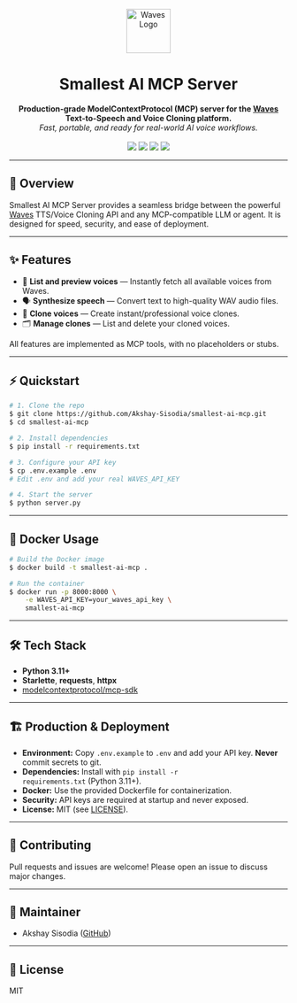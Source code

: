 <!-- PROJECT LOGO -->
<p align="center">
  <img src="https://waves.smallest.ai/favicon.ico" alt="Waves Logo" width="80" height="80">
</p>

<h1 align="center">Smallest AI MCP Server</h1>

<p align="center">
  <b>Production-grade ModelContextProtocol (MCP) server for the <a href="https://waves.smallest.ai/">Waves</a> Text-to-Speech and Voice Cloning platform.</b><br>
  <i>Fast, portable, and ready for real-world AI voice workflows.</i>
  <br><br>
  <a href="#features"><img src="https://img.shields.io/badge/Features-Fast%20%26%20Accurate-blue?style=flat-square"></a>
  <a href="#docker-usage"><img src="https://img.shields.io/badge/Docker-Ready-green?style=flat-square"></a>
  <a href="LICENSE"><img src="https://img.shields.io/badge/License-MIT-yellow?style=flat-square"></a>
  <a href="https://github.com/Akshay-Sisodia/smallest-ai-mcp/stargazers"><img src="https://img.shields.io/github/stars/Akshay-Sisodia/smallest-ai-mcp?style=flat-square"></a>
</p>

---

## 🚀 Overview

Smallest AI MCP Server provides a seamless bridge between the powerful <a href="https://waves.smallest.ai/">Waves</a> TTS/Voice Cloning API and any MCP-compatible LLM or agent. It is designed for speed, security, and ease of deployment.

---

## ✨ Features

- 🎤 <b>List and preview voices</b> — Instantly fetch all available voices from Waves.
- 🗣️ <b>Synthesize speech</b> — Convert text to high-quality WAV audio files.
- 👤 <b>Clone voices</b> — Create instant/professional voice clones.
- 🗂️ <b>Manage clones</b> — List and delete your cloned voices.

All features are implemented as MCP tools, with no placeholders or stubs.

---

## ⚡ Quickstart

```bash
# 1. Clone the repo
$ git clone https://github.com/Akshay-Sisodia/smallest-ai-mcp.git
$ cd smallest-ai-mcp

# 2. Install dependencies
$ pip install -r requirements.txt

# 3. Configure your API key
$ cp .env.example .env
# Edit .env and add your real WAVES_API_KEY

# 4. Start the server
$ python server.py
```

---

## 🐳 Docker Usage

```bash
# Build the Docker image
$ docker build -t smallest-ai-mcp .

# Run the container
$ docker run -p 8000:8000 \
    -e WAVES_API_KEY=your_waves_api_key \
    smallest-ai-mcp
```

---

## 🛠️ Tech Stack

- <b>Python 3.11+</b>
- <b>Starlette</b>, <b>requests</b>, <b>httpx</b>
- <a href="https://github.com/modelcontextprotocol/mcp-sdk">modelcontextprotocol/mcp-sdk</a>

---

## 🏗️ Production & Deployment

- <b>Environment:</b> Copy <code>.env.example</code> to <code>.env</code> and add your API key. <b>Never</b> commit secrets to git.
- <b>Dependencies:</b> Install with <code>pip install -r requirements.txt</code> (Python 3.11+).
- <b>Docker:</b> Use the provided Dockerfile for containerization.
- <b>Security:</b> API keys are required at startup and never exposed.
- <b>License:</b> MIT (see <a href="LICENSE">LICENSE</a>).

---

## 🤝 Contributing

Pull requests and issues are welcome! Please open an issue to discuss major changes.

---

## 👤 Maintainer

- Akshay Sisodia ([GitHub](https://github.com/Akshay-Sisodia))

---

## 📄 License

MIT
